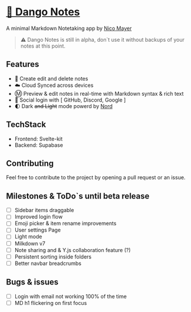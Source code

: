 # [🍡 Dango Notes](dango-notes.vercel.app)

A minimal Markdown Notetaking app by [Nico Mayer](https://github.com/Nico-Mayer)

> ⚠️ Dango Notes is still in alpha, don`t use it without backups of your notes at this point.

## Features

-   📃 Create edit and delete notes
-   ☁️ Cloud Synced across devices
-   Ⓜ️ Preview & edit notes in real-time with Markdown syntax & rich text
-   👤 Social login with [ GitHub, Discord, Google ]
-   🌓 Dark ~~and Light~~ mode powerd by [Nord](https://www.nordtheme.com/docs/colors-and-palettes)

## TechStack

-   Frontend: Svelte-kit
-   Backend: Supabase

## Contributing

Feel free to contribute to the project by opening a pull request or an issue.

## Milestones & ToDo`s until beta release

-   [ ] Sidebar items draggable
-   [ ] Improved login flow
-   [ ] Emoji picker & item rename improvements
-   [ ] User settings Page
-   [ ] Light mode
-   [ ] Milkdown v7
-   [ ] Note sharing and & Y.js collaboration feature (?)
-   [ ] Persistent sorting inside folders
-   [ ] Better navbar breadcrumbs

## Bugs & issues

-   [ ] Login with email not working 100% of the time
-   [ ] MD h1 flickering on first focus
